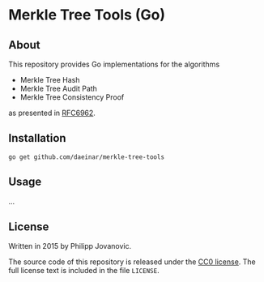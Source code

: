 # Merkle Tree Tools (Go)

## About
This repository provides Go implementations for the algorithms

* Merkle Tree Hash
* Merkle Tree Audit Path
* Merkle Tree Consistency Proof

as presented in [RFC6962](https://tools.ietf.org/html/rfc6962).

## Installation
```
go get github.com/daeinar/merkle-tree-tools
```

## Usage
...

## License
Written in 2015 by Philipp Jovanovic.

The source code of this repository is released under the [CC0 license](https://creativecommons.org/publicdomain/zero/1.0/). The full license text is included in the file `LICENSE`.
